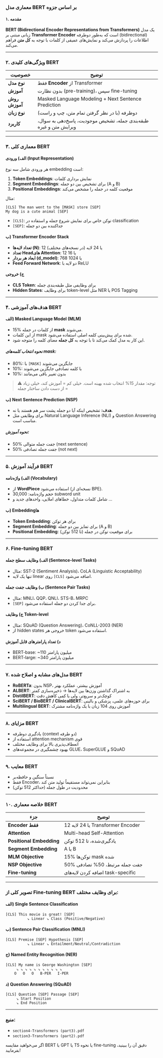 ### معماری مدل **BERT** بر اساس جزوه

#### ۱. **مقدمه**
**BERT (Bidirectional Encoder Representations from Transformers)** یک مدل زبانی مبتنی بر **Transformer Encoder** است که به‌طور دوطرفه (bidirectional) اطلاعات را پردازش می‌کند و نمایش‌های عمیقی از کلمات با توجه به **کل متن** فراهم می‌کند.

---

### ۲. **ویژگی‌های کلیدی BERT**

| خصوصیت | توضیح |
|--------|--------|
| **نوع مدل** | فقط **Encoder** از Transformer |
| **آموزش** | بدون نظارت (pre-training)، سپس fine-tuning |
| **روش آموزش** | Masked Language Modeling + Next Sentence Prediction |
| **نوع زبان** | دوطرفه (با در نظر گرفتن تمام متن، چپ و راست) |
| **کاربرد** | طبقه‌بندی جمله، تشخیص موجودیت، پاسخ‌دهی به سوال، ویرایش متن و غیره |

---

### ۳. **معماری کلی BERT**

#### الف) **ورودی (Input Representation)**

هر ورودی شامل سه نوع embedding است:

1. **Token Embeddings**: نمایش برداری کلمات
2. **Segment Embeddings**: برای تشخیص بین دو جمله (A و B)
3. **Positional Embeddings**: موقعیت کلمه در جمله را مشخص می‌کند

مثال:
```
[CLS] The man went to the [MASK] store [SEP]
My dog is a cute animal [SEP]
```

- `[CLS]`: توکن خاص برای نمایش شروع جمله و استفاده در classification
- `[SEP]`: جداکننده بین دو جمله

#### ب) **Transformer Encoder Stack**

- **تعداد لایه‌ها (N)**: 12 یا 24 لایه (در نسخه‌های مختلف)
- **تعداد Head‌های Attention**: 12 یا 16
- **ابعاد هر بردار (d_model)**: 768 یا 1024
- **Feed Forward Network**: دو لایه با ReLU

#### ج) **خروجی**

- **CLS Token**: برای وظایفی مثل طبقه‌بندی جمله
- **Hidden States**: برای وظایف token-level مثل NER یا POS Tagging

---

### ۴. **هدف‌های آموزشی BERT**

#### الف) **Masked Language Model (MLM)**

- 15% از کلمات در جمله **mask** می‌شوند.
- از این کلمات mask شده برای پیش‌بینی کلمه اصلی استفاده می‌شود.
- این کار به مدل کمک می‌کند تا با توجه به **کل جمله** معنای کلمه را متوجه شود.

##### نحوه انتخاب کلمه‌های mask:
- 80%: با `[MASK]` جایگزین می‌شوند
- 10%: با کلمه تصادفی جایگزین می‌شوند
- 10%: بدون تغییر باقی می‌مانند

> ⚠️ توجه: مقدار 15% انتخاب شده بهینه است. خیلی کم = آموزش کند، خیلی زیاد = از دست دادن ساختار جمله

#### ب) **Next Sentence Prediction (NSP)**

- **هدف:** تشخیص اینکه آیا دو جمله پشت سر هم هستند یا نه.
- برای وظایفی مثل Natural Language Inference (NLI) و Question Answering مناسب است.

##### نحوه آموزش:
- 50% جفت جمله متوالی (next sentence)
- 50% جفت جمله تصادفی (not next)

---

### ۵. **فرآیند آموزش BERT**

#### الف) **واژه‌نامه (Vocabulary)**

- از **WordPiece** استفاده می‌شود (نسخه‌ای از BPE).
- حجم واژه‌نامه: 30,000 subword unit
- شامل کلمات متداول، خطاهای املایی، واحدهای جدید و ...

#### ب) **Embedding‌ها**

- **Token Embedding**: برای هر توکن
- **Segment Embedding**: برای تمایز بین دو جمله (A و B)
- **Positional Embedding**: برای موقعیت توکن در جمله (تا 512 توکن)

---

### ۶. **Fine-tuning BERT**

#### الف) **وظایف سطح جمله (Sentence-level Tasks)**

- مثال: SST-2 (Sentiment Analysis)، CoLA (Linguistic Acceptability)
- تنها یک لایه linear روی `[CLS]` اضافه می‌شود.

#### ب) **وظایف جفت جمله (Sentence Pair Tasks)**

- مثال: MNLI، QQP، QNLI، STS-B، MRPC
- `[SEP]` برای جدا کردن دو جمله استفاده می‌شود.

#### ج) **وظایف Token-level**

- مثال: SQuAD (Question Answering)، CoNLL-2003 (NER)
- از hidden states خروجی هر token استفاده می‌شود.

#### د) **تعداد پارامترهای قابل آموزش**

- BERT-base: ~110 میلیون پارامتر
- BERT-large: ~340 میلیون پارامتر

---

### ۷. **مدل‌های مشابه و اصلاح شده BERT**

- **RoBERTa**: بدون NSP، آموزش بیشتر، عملکرد بهتر
- **ALBERT**: به اشتراک گذاشتن وزن‌ها بین لایه‌ها → ذخیره‌سازی کمتر
- **DistilBERT**: کوچک‌تر و سریع‌تر، ولی با کمی کاهش دقت
- **SciBERT / BioBERT / ClinicalBERT**: برای حوزه‌های علمی، پزشکی و بالینی
- **Multilingual BERT**: آموزش روی 104 زبان با یک واژه‌نامه مشترک

---

### ۸. **مزایای BERT**

- یادگیری دوطرفه (context دو طرفه)
- استفاده از attention mechanism قوی
- انعطاف‌پذیری بالا برای وظایف مختلف
- بهبود چشمگیری در مجموعه‌های GLUE، SuperGLUE و SQuAD

---

### ۹. **معایب BERT**

- نسبتاً سنگین و حافظه‌بر
- فقط Encoder، بنابراین نمی‌تواند مستقیماً تولید متن کند
- محدودیت در طول جمله (حداکثر 512 توکن)

---

### ۱۰. **خلاصه معماری BERT**

| جزء | توضیح |
|-----|-------|
| **Encoder فقط** | 12 یا 24 لایه Transformer Encoder |
| **Attention** | Multi-head Self-Attention |
| **Positional Embedding** | یادگیری‌شده، تا 512 توکن |
| **Segment Embedding** | A یا B |
| **MLM Objective** | 15% توکن‌ها mask شده |
| **NSP Objective** | 50% جفت جمله مرتبط، 50% تصادفی |
| **Fine-tuning** | اضافه کردن لایه‌های task-specific |

---

### تصویر کلی از Fine-tuning BERT برای وظایف مختلف:

#### الف) **Single Sentence Classification**
```
[CLS] This movie is great! [SEP]
          ↘ Linear ↘ Class (Positive/Negative)
```

#### ب) **Sentence Pair Classification (MNLI)**
```
[CLS] Premise [SEP] Hypothesis [SEP]
          ↘ Linear ↘ Entailment/Neutral/Contradiction
```

#### ج) **Named Entity Recognition (NER)**
```
[CLS] My name is George Washington [SEP]
     ↘ ↘ ↘ ↘ ↘ ↘ ↘ ↘ ↘ ↘ ↘
    O   O   O   B-PER   I-PER
```

#### د) **Question Answering (SQuAD)**
```
[CLS] Question [SEP] Passage [SEP]
     ↘ Start Position
     ↘ End Position
```

---

### منبع:
- `section4-Transformers (part3).pdf`
- `section3-Transformers (part2).pdf`

اگر می‌خواهید مقایسه BERT با GPT یا T5 یا نحوه fine-tuning دقیق آن را ببینید، بفرمایید!
